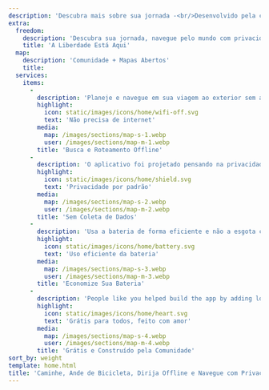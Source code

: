```yaml
---
description: 'Descubra mais sobre sua jornada -<br/>Desenvolvido pela comunidade'
extra:
  freedom:
    description: 'Descubra sua jornada, navegue pelo mundo com privacidade e comunidade em primeiro lugar.'
    title: 'A Liberdade Está Aqui'
  map:
    description: 'Comunidade + Mapas Abertos'
    title:
  services:
    items:
      - 
        description: 'Planeje e navegue em sua viagem ao exterior sem a necessidade de dados móveis e pesquise pontos de referência durante uma longa trilha.'
        highlight:
          icon: static/images/icons/home/wifi-off.svg
          text: 'Não precisa de internet'
        media:
          map: /images/sections/map-s-1.webp
          user: /images/sections/map-m-1.webp
        title: 'Busca e Roteamento Offline'
      - 
        description: 'O aplicativo foi projetado pensando na privacidade: não identifica pessoas, não rastreia você e não coleta nenhuma informação.'
        highlight:
          icon: static/images/icons/home/shield.svg
          text: 'Privacidade por padrão'
        media:
          map: /images/sections/map-s-2.webp
          user: /images/sections/map-m-2.webp
        title: 'Sem Coleta de Dados'
      - 
        description: 'Usa a bateria de forma eficiente e não a esgota como outros aplicativos de navegação.'
        highlight:
          icon: static/images/icons/home/battery.svg
          text: 'Uso eficiente da bateria'
        media:
          map: /images/sections/map-s-3.webp
          user: /images/sections/map-m-3.webp
        title: 'Economize Sua Bateria'
      - 
        description: 'People like you helped build the app by adding locations to <span class="text-icon"><svg viewBox="0 0 19 19"><use href="#icon-open-street-map"></use></svg> [OpenStreetMap](https://openstreetmap.org)</span>, giving feedback on features, and contributing code on <span class="text-icon"><svg viewbox="0 0 4.233 4.233"> <use href="#icon-codeberg"></use></svg> [Codeberg](https://codeberg.org/comaps)</span> in the open-source community.'
        highlight:
          icon: static/images/icons/home/heart.svg
          text: 'Grátis para todos, feito com amor'
        media:
          map: /images/sections/map-s-4.webp
          user: /images/sections/map-m-4.webp
        title: 'Grátis e Construído pela Comunidade'
sort_by: weight
template: home.html
title: 'Caminhe, Ande de Bicicleta, Dirija Offline e Navegue com Privacidade'
---
```

